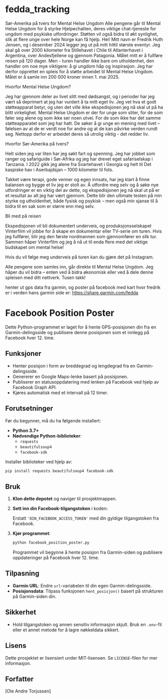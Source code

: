 # fedda_tracking
Sør-Amerika på tvers for Mental Helse Ungdom
Alle pengene går til Mental Helse Ungdom for å styrke Hjelpechatten, deres viktige chat-tjeneste for ungdom med psykiske utfordringer. Støtten vil også bidra til økt synlighet, slik at flere unge over hele Norge kan få hjelp.
Hei! Mitt navn er Fredrik Huth Jensen, og i desember 2024 legger jeg ut på mitt hittil største eventyr. Jeg skal gå over 2000 kilometer fra Stillehavet i Chile til Atlanterhavet i Argentina, over Andesfjellene og gjennom Patagonia. Målet mitt er å fullføre reisen på 120 dager. Men - turen handler ikke bare om utholdenhet, den handler om noe mye viktigere: å gi ungdom håp og inspirasjon. Jeg har derfor opprettet en spleis for å støtte arbeidet til Mental Helse Ungdom. Målet er å samle inn 200 000 kroner innen 1. mai 2025.

Hvorfor Mental Helse Ungdom?

Jeg har gjennom deler av livet slitt med dødsangst, og i perioder har jeg vært så deprimert at jeg har vurdert å ta mitt eget liv. Jeg vet hva et godt støtteapparat betyr, og uten det ville ikke ekspedisjonen jeg nå skal ut på ha blitt virkelighet. Mental Helse Ungdom er der for unge som sliter, for de som føler seg alene og som ikke ser noen utvei. For de som ikke har det samme støtteapparatet som jeg har hatt. De søker å gi unge en mening med livet – følelsen av at de er verdt noe for andre og at de kan påvirke verden rundt seg. Nettopp derfor er arbeidet deres så utrolig viktig - det redder liv.

Hvorfor Sør-Amerika på tvers?

Helt siden jeg var liten har jeg søkt fart og spenning. Jeg har jobbet som ranger og safariguide i Sør-Afrika og jeg har drevet eget safariselskap i Tanzania. I 2022 gikk jeg alene fra Svartehavet i Georgia og helt til Det kaspiske hav i Aserbajdsjan – 1000 kilometer til fots.

Takket være terapi, gode venner og egen innsats, har jeg klart å finne balansen og bygge et liv jeg er stolt av. Å utfordre meg selv og å søke nye utfordringer er en viktig del av dette, og ekspedisjonen jeg nå skal ut på er et resultat av alt jeg har vært gjennom. Dette blir den ultimate testen på min styrke og utholdenhet, både fysisk og psykisk – men også min sjanse til å bidra til en sak som er større enn meg selv.

Bli med på reisen

Ekspedisjonen vil bli dokumentert underveis, og produksjonsselskapet Vinterfilm vil jobbe for å skape en dokumentar eller TV-serie om turen. Hvis jeg fullfører, blir jeg den første nordmannen som gjennomfører en slik tur. Sammen håper Vinterfilm og jeg å nå ut til enda flere med det viktige budskapet om mental helse!

Hvis du vil følge meg underveis på turen kan du gjøre det på Instagram.

Alle pengene som samles inn, går direkte til Mental Helse Ungdom. Jeg håper du vil bidra – enten ved å bidra økonomisk eller ved å dele denne spleisen med ditt nettverk. Tusen takk!




henter ut gps data fra garmin, og poster på facebook med kart hvor fredrik er i verden
hans garmin side er: https://share.garmin.com/fedda

# Facebook Position Poster

Dette Python-programmet er laget for å hente GPS-posisjonen din fra en Garmin-delingsside og publisere denne posisjonen som et innlegg på Facebook hver 12. time.

## Funksjoner
- Henter posisjon i form av breddegrad og lengdegrad fra en Garmin-delingsside.
- Genererer en Google Maps-lenke basert på posisjonen.
- Publiserer en statusoppdatering med lenken på Facebook ved hjelp av Facebook Graph API.
- Kjøres automatisk med et intervall på 12 timer.

## Forutsetninger
Før du begynner, må du ha følgende installert:
- **Python 3.7+**
- **Nødvendige Python-biblioteker**:
  - `requests`
  - `beautifulsoup4`
  - `facebook-sdk`

Installer biblioteker ved hjelp av:
```bash
pip install requests beautifulsoup4 facebook-sdk
```

## Bruk
1. **Klon dette depotet** og naviger til prosjektmappen.
2. **Sett inn din Facebook-tilgangstoken** i koden:
   
   Erstatt `'DIN_FACEBOOK_ACCESS_TOKEN'` med din gyldige tilgangstoken fra Facebook.
3. **Kjør programmet**:
   ```bash
   python facebook_position_poster.py
   ```
   Programmet vil begynne å hente posisjon fra Garmin-siden og publisere oppdateringer på Facebook hver 12. time.

## Tilpasning
- **Garmin URL**: Endre `url`-variabelen til din egen Garmin-delingsside.
- **Posisjonsdata**: Tilpass funksjonen `hent_posisjon()` basert på strukturen på Garmin-siden din.

## Sikkerhet
- Hold tilgangstoken og annen sensitiv informasjon skjult. Bruk en `.env`-fil eller et annet metode for å lagre nøkkeldata sikkert.

## Lisens
Dette prosjektet er lisensiert under MIT-lisensen. Se `LICENSE`-filen for mer informasjon.

## Forfatter
[Ole Andre Torjussen]

